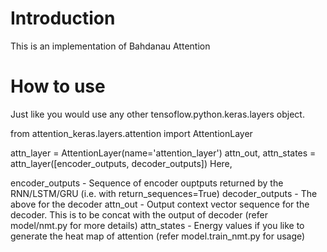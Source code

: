 # Introduction
This is an implementation of Bahdanau Attention

# How to use
Just like you would use any other tensoflow.python.keras.layers object.

from attention_keras.layers.attention import AttentionLayer

attn_layer = AttentionLayer(name='attention_layer')
attn_out, attn_states = attn_layer([encoder_outputs, decoder_outputs])
Here,

encoder_outputs - Sequence of encoder ouptputs returned by the RNN/LSTM/GRU (i.e. with return_sequences=True)
decoder_outputs - The above for the decoder
attn_out - Output context vector sequence for the decoder. This is to be concat with the output of decoder (refer model/nmt.py for more details)
attn_states - Energy values if you like to generate the heat map of attention (refer model.train_nmt.py for usage)
